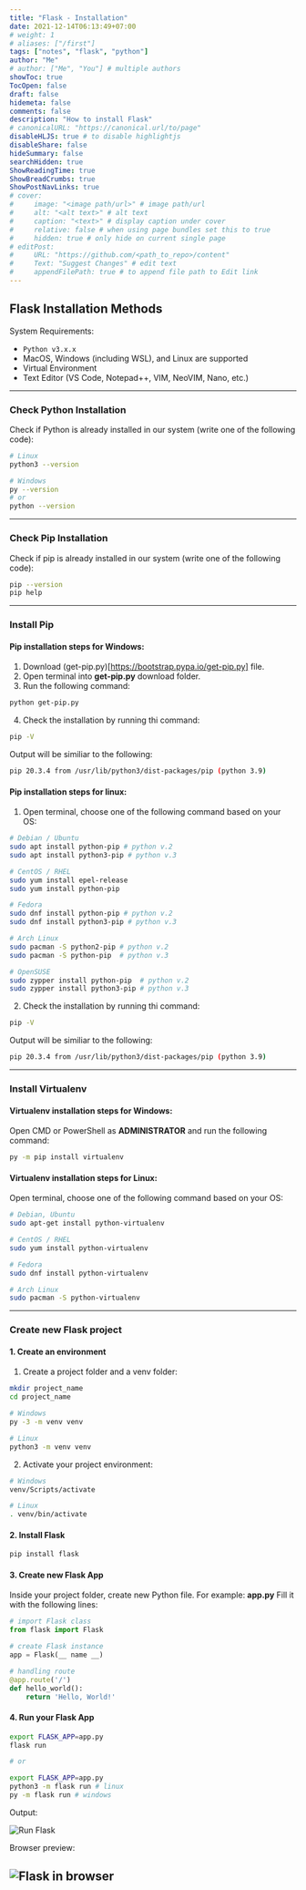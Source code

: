 ```yaml
---
title: "Flask - Installation"
date: 2021-12-14T06:13:49+07:00
# weight: 1
# aliases: ["/first"]
tags: ["notes", "flask", "python"]
author: "Me"
# author: ["Me", "You"] # multiple authors
showToc: true
TocOpen: false
draft: false
hidemeta: false
comments: false
description: "How to install Flask"
# canonicalURL: "https://canonical.url/to/page"
disableHLJS: true # to disable highlightjs
disableShare: false
hideSummary: false
searchHidden: true
ShowReadingTime: true
ShowBreadCrumbs: true
ShowPostNavLinks: true
# cover:
#     image: "<image path/url>" # image path/url
#     alt: "<alt text>" # alt text
#     caption: "<text>" # display caption under cover
#     relative: false # when using page bundles set this to true
#     hidden: true # only hide on current single page
# editPost:
#     URL: "https://github.com/<path_to_repo>/content"
#     Text: "Suggest Changes" # edit text
#     appendFilePath: true # to append file path to Edit link
---
```


## Flask Installation Methods
System Requirements:
* ```Python v3.x.x```
* MacOS, Windows (including WSL), and Linux are supported
* Virtual Environment
* Text Editor (VS Code, Notepad++, VIM, NeoVIM, Nano, etc.)
---

### Check Python Installation
Check if Python is already installed in our system (write one of the following code):
```sh
# Linux
python3 --version

# Windows
py --version
# or
python --version
```
---

### Check Pip Installation
Check if pip is already installed in our system (write one of the following code):
```sh
pip --version
pip help
```
---

### Install Pip
#### Pip installation steps for Windows:
1. Download (get-pip.py)[https://bootstrap.pypa.io/get-pip.py] file.
2. Open terminal into **get-pip.py** download folder.
3. Run the following command:
```sh
python get-pip.py
```
4. Check the installation by running thi command:
```sh
pip -V
```
Output will be similiar to the following:
```sh
pip 20.3.4 from /usr/lib/python3/dist-packages/pip (python 3.9)
```
#### Pip installation steps for linux:
1. Open terminal, choose one of the following command based on your OS:
```sh
# Debian / Ubuntu
sudo apt install python-pip # python v.2
sudo apt install python3-pip # python v.3

# CentOS / RHEL
sudo yum install epel-release
sudo yum install python-pip

# Fedora
sudo dnf install python-pip # python v.2
sudo dnf install python3-pip # python v.3

# Arch Linux
sudo pacman -S python2-pip # python v.2
sudo pacman -S python-pip  # python v.3

# OpenSUSE
sudo zypper install python-pip	# python v.2
sudo zypper install python3-pip	# python v.3
```
2. Check the installation by running thi command:
```sh
pip -V
```
Output will be similiar to the following:
```sh
pip 20.3.4 from /usr/lib/python3/dist-packages/pip (python 3.9)
```
---

### Install Virtualenv
#### Virtualenv installation steps for Windows:
Open CMD or PowerShell as **ADMINISTRATOR** and run the following command:
```bash
py -m pip install virtualenv
```

#### Virtualenv installation steps for Linux:
Open terminal, choose one of the following command based on your OS:
```bash
# Debian, Ubuntu
sudo apt-get install python-virtualenv

# CentOS / RHEL
sudo yum install python-virtualenv

# Fedora
sudo dnf install python-virtualenv

# Arch Linux
sudo pacman -S python-virtualenv
```
---

### Create new Flask project
#### 1. Create an environment
1. Create a project folder and a venv folder:
```bash
mkdir project_name
cd project_name

# Windows
py -3 -m venv venv

# Linux
python3 -m venv venv
```

2. Activate your project environment:
```bash
# Windows
venv/Scripts/activate

# Linux
. venv/bin/activate
```

#### 2. Install Flask 
```bash
pip install flask
```
#### 3. Create new Flask App
Inside your project folder, create new Python file. For example: **app.py**
Fill it with the following lines:
```python
# import Flask class
from flask import Flask 

# create Flask instance 
app = Flask(__ name __)

# handling route
@app.route('/')
def hello_world():
    return 'Hello, World!'
```

#### 4. Run your Flask App
```bash
export FLASK_APP=app.py
flask run

# or

export FLASK_APP=app.py
python3 -m flask run # linux
py -m flask run # windows
```

Output:

![Run Flask](/images/flask_run.png#center)

Browser preview:

![Flask in browser](/images/flask_run_browser.png#center)
---